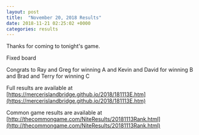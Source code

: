 ```yaml
---
layout: post
title:  "November 20, 2018 Results"
date: 2018-11-21 02:25:02 +0000
categories: results
---
```

Thanks for coming to tonight's game.

Fixed board

Congrats to Ray and Greg for winning A and Kevin and David for winning B and Brad and Terry for winning C

Full results are available at [https://mercerislandbridge.github.io/2018/181113E.htm](https://mercerislandbridge.github.io/2018/181113E.htm)

Common game results are available at [http://thecommongame.com/NiteResults/20181113Rank.html](http://thecommongame.com/NiteResults/20181113Rank.html)
